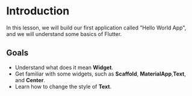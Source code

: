 # Introduction



In this lesson, we will build our first application called "Hello World App", and we will understand some basics of Flutter.



## **Goals**

- Understand what does it mean **Widget**.
- Get familiar with some widgets, such as **Scaffold**, **MaterialApp**,**Text**, and **Center**.
- Learn how to change the style of **Text**.



